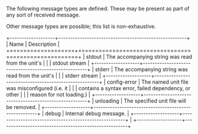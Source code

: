 The following message types are defined.  These may be present as part of any sort of received message.

Other message types are possible; this list is non-exhaustive.

+-------------------+------------------------------------------------------+
| Name              | Description                                          |
+===================+======================================================+
| stdout            | The accompanying string was read from the unit's     |
|                   | stdout stream                                        |
+-------------------+------------------------------------------------------+
| stderr            | The accompanying string was read from the unit's     |
|                   | stderr stream                                        |
+-------------------+------------------------------------------------------+
| config-error      | The named unit file was misconfigured (i.e. it       |
|                   | contains a syntax error, failed dependency, or other |
|                   | reason for not loading.)                             |
+-------------------+------------------------------------------------------+
| unloading         | The specified unit file will be removed.             |
+-------------------+------------------------------------------------------+
| debug             | Internal debug message.                              |
+-------------------+------------------------------------------------------+
| 
+-------------------+------------------------------------------------------+
